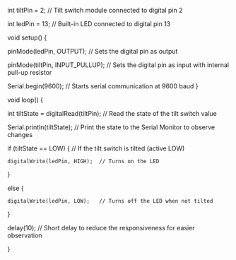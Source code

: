  int tiltPin = 2;             // Tilt switch module connected to digital pin 2
 
int ledPin = 13;             // Built-in LED connected to digital pin 13

void setup() {

  pinMode(ledPin, OUTPUT);   // Sets the digital pin as output
  
  pinMode(tiltPin, INPUT_PULLUP);   // Sets the digital pin as input with internal pull-up resistor
  
  Serial.begin(9600);        // Starts serial communication at 9600 baud
}

void loop() {

  int tiltState = digitalRead(tiltPin);  // Read the state of the tilt switch value
  
  Serial.println(tiltState);  // Print the state to the Serial Monitor to observe changes

  if (tiltState == LOW) {     // If the tilt switch is tilted (active LOW)
  
    digitalWrite(ledPin, HIGH);  // Turns on the LED
    
  } 
  
  else {
  
    digitalWrite(ledPin, LOW);   // Turns off the LED when not tilted
    
  }

  delay(10);  // Short delay to reduce the responsiveness for easier observation
  
}
